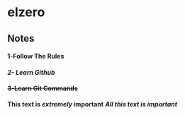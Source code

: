 # elzero

## Notes

#### **1-Follow The Rules**
#### _2- Learn Github_
#### ~~3-Learn Git Commands~~ 

**This text is _extremely_ important**
***All this text is important***
